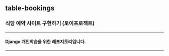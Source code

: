 ## table-bookings

### 식당 예약 사이트 구현하기 (토이프로젝트)

--------------------------

#### Django 개인학습을 위한 레포지토리입니다.

--------------------------
